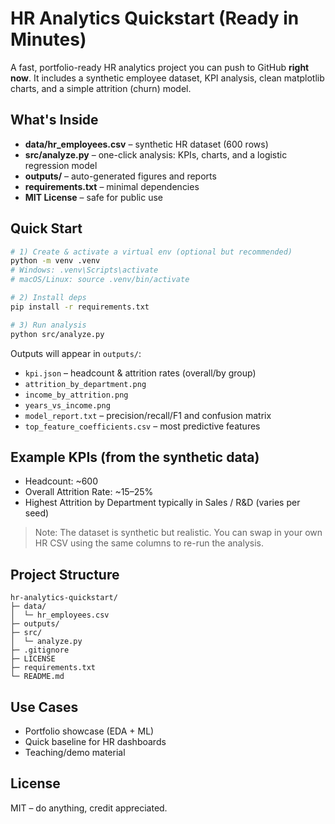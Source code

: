# HR Analytics Quickstart (Ready in Minutes)

A fast, portfolio-ready HR analytics project you can push to GitHub **right now**. It includes a synthetic employee dataset, KPI analysis, clean matplotlib charts, and a simple attrition (churn) model.

## What's Inside
- **data/hr_employees.csv** – synthetic HR dataset (600 rows)
- **src/analyze.py** – one-click analysis: KPIs, charts, and a logistic regression model
- **outputs/** – auto-generated figures and reports
- **requirements.txt** – minimal dependencies
- **MIT License** – safe for public use

## Quick Start
```bash
# 1) Create & activate a virtual env (optional but recommended)
python -m venv .venv
# Windows: .venv\Scripts\activate
# macOS/Linux: source .venv/bin/activate

# 2) Install deps
pip install -r requirements.txt

# 3) Run analysis
python src/analyze.py
```

Outputs will appear in `outputs/`:
- `kpi.json` – headcount & attrition rates (overall/by group)
- `attrition_by_department.png`
- `income_by_attrition.png`
- `years_vs_income.png`
- `model_report.txt` – precision/recall/F1 and confusion matrix
- `top_feature_coefficients.csv` – most predictive features

## Example KPIs (from the synthetic data)
- Headcount: ~600
- Overall Attrition Rate: ~15–25%
- Highest Attrition by Department typically in Sales / R&D (varies per seed)

> Note: The dataset is synthetic but realistic. You can swap in your own HR CSV using the same columns to re-run the analysis.

## Project Structure
```
hr-analytics-quickstart/
├─ data/
│  └─ hr_employees.csv
├─ outputs/
├─ src/
│  └─ analyze.py
├─ .gitignore
├─ LICENSE
├─ requirements.txt
└─ README.md
```

## Use Cases
- Portfolio showcase (EDA + ML)
- Quick baseline for HR dashboards
- Teaching/demo material

## License
MIT – do anything, credit appreciated.
